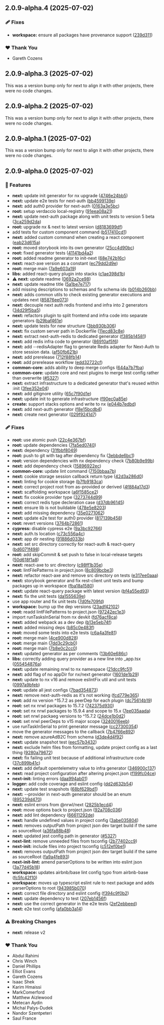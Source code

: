 ## 2.0.9-alpha.4 (2025-07-02)

### 🩹 Fixes

- **workspace:** ensure all packages have provenance support ([239d311](https://github.com/Ensono/stacks-nx-plugins/commit/239d311))

### ❤️ Thank You

- Gareth Cozens

## 2.0.9-alpha.3 (2025-07-02)

This was a version bump only for next to align it with other projects, there were no code changes.

## 2.0.9-alpha.2 (2025-07-02)

This was a version bump only for next to align it with other projects, there were no code changes.

## 2.0.9-alpha.1 (2025-07-02)

This was a version bump only for next to align it with other projects, there were no code changes.

## 2.0.9-alpha.0 (2025-07-02)

### 🚀 Features

- **next:** update init generator for nx upgrade ([4746e24bb5](https://github.com/Ensono/stacks-nx-plugins/commit/4746e24bb5))
- **next:** update e2e tests for next-auth ([bb4599139e](https://github.com/Ensono/stacks-nx-plugins/commit/bb4599139e))
- **next:** add auth0 provider for next-auth ([0163a3e5bc](https://github.com/Ensono/stacks-nx-plugins/commit/0163a3e5bc))
- **root:** setup verdaccio local-registry ([91eea08a21](https://github.com/Ensono/stacks-nx-plugins/commit/91eea08a21))
- **next:** update next-auth package along with unit tests to version 5 beta ([3ca259d2da](https://github.com/Ensono/stacks-nx-plugins/commit/3ca259d2da))
- **root:** upgrade nx & next to latest version ([d8183699df](https://github.com/Ensono/stacks-nx-plugins/commit/d8183699df))
- add tests for custom component command ([b517410cd1](https://github.com/Ensono/stacks-nx-plugins/commit/b517410cd1))
- **next:** added custom command when creating a react component ([eab23d615a](https://github.com/Ensono/stacks-nx-plugins/commit/eab23d615a))
- **root:** moved storybook into its own generator ([25cc4d90bc](https://github.com/Ensono/stacks-nx-plugins/commit/25cc4d90bc))
- **root:** fixed generator tests ([41141bd4a2](https://github.com/Ensono/stacks-nx-plugins/commit/41141bd4a2))
- **root:** added readme generator to init-next ([68e742b16c](https://github.com/Ensono/stacks-nx-plugins/commit/68e742b16c))
- **next:** react-axe version as a constant ([ec79dd2d9e](https://github.com/Ensono/stacks-nx-plugins/commit/ec79dd2d9e))
- **root:** merge main ([7a9e603a19](https://github.com/Ensono/stacks-nx-plugins/commit/7a9e603a19))
- **libs:** added react-query plugin into stacks ([c1ae398d1b](https://github.com/Ensono/stacks-nx-plugins/commit/c1ae398d1b))
- ⚠️  **next:** update readme ([0692a2ce98](https://github.com/Ensono/stacks-nx-plugins/commit/0692a2ce98))
- **next:** update readme title ([5a1be7e717](https://github.com/Ensono/stacks-nx-plugins/commit/5a1be7e717))
- add missing descriptions to schemas and fix schema ids ([b014b260bb](https://github.com/Ensono/stacks-nx-plugins/commit/b014b260bb))
- **next:** adds common utils to check existing generator executions and updates next ([85876ee073](https://github.com/Ensono/stacks-nx-plugins/commit/85876ee073))
- **next:** decouple next auth redis frontend and infra into 2 generators ([34d29f5ba5](https://github.com/Ensono/stacks-nx-plugins/commit/34d29f5ba5))
- **next:** refactors plugin to split frontend and infra code into separate generators ([b29baf461e](https://github.com/Ensono/stacks-nx-plugins/commit/b29baf461e))
- **next:** update tests for new structure ([3bb930b306](https://github.com/Ensono/stacks-nx-plugins/commit/3bb930b306))
- **next:** fix custom server path in Dockerfile ([11ecd83c8e](https://github.com/Ensono/stacks-nx-plugins/commit/11ecd83c8e))
- **next:** extract next-auth-redis to dedicated generator ([f385b14581](https://github.com/Ensono/stacks-nx-plugins/commit/f385b14581))
- **next:** add redis infra code to generator ([86910af5f6](https://github.com/Ensono/stacks-nx-plugins/commit/86910af5f6))
- **next:** add --redisAdapter flag to generate Redis adapter for Next-Auth to store session data. ([af50fb621b](https://github.com/Ensono/stacks-nx-plugins/commit/af50fb621b))
- **next:** add prerelease ([712f88fb14](https://github.com/Ensono/stacks-nx-plugins/commit/712f88fb14))
- **root:** add prerelease workflow ([edd32722cf](https://github.com/Ensono/stacks-nx-plugins/commit/edd32722cf))
- **common-core:** adds ability to deep merge configs ([644a7b7fba](https://github.com/Ensono/stacks-nx-plugins/commit/644a7b7fba))
- **common-core:** update core and next plugins to merge test config rather than overwrite ([#5327](https://github.com/Ensono/stacks-nx-plugins/issues/5327))
- **next:** extract infrastructure to a dedicated generator that's reused within :init ([3fee352e04](https://github.com/Ensono/stacks-nx-plugins/commit/3fee352e04))
- **next:** add gitignore utility ([65c7f90d1e](https://github.com/Ensono/stacks-nx-plugins/commit/65c7f90d1e))
- **next:** update init to generate infrastructure ([f90ec0a85e](https://github.com/Ensono/stacks-nx-plugins/commit/f90ec0a85e))
- **create:** support stacks options and write to nx ([e044b7edbd](https://github.com/Ensono/stacks-nx-plugins/commit/e044b7edbd))
- **next:** add next-auth generator ([f8e15bcdb4](https://github.com/Ensono/stacks-nx-plugins/commit/f8e15bcdb4))
- **next:** create next generator ([029f9241d7](https://github.com/Ensono/stacks-nx-plugins/commit/029f9241d7))

### 🩹 Fixes

- **root:** use atomic push ([22c4e367bf](https://github.com/Ensono/stacks-nx-plugins/commit/22c4e367bf))
- **root:** update dependencies ([7fa5ed0740](https://github.com/Ensono/stacks-nx-plugins/commit/7fa5ed0740))
- **next:** dependency ([31fbbf8049](https://github.com/Ensono/stacks-nx-plugins/commit/31fbbf8049))
- **root:** push to git with tag after dependency fix ([3ebbde6bc1](https://github.com/Ensono/stacks-nx-plugins/commit/3ebbde6bc1))
- **root:** version dependencies with nx dependency check ([7b80b9e99b](https://github.com/Ensono/stacks-nx-plugins/commit/7b80b9e99b))
- **next:** add dependency check ([15896922ec](https://github.com/Ensono/stacks-nx-plugins/commit/15896922ec))
- **common-core:** update lint command ([7150bbaa7b](https://github.com/Ensono/stacks-nx-plugins/commit/7150bbaa7b))
- **next:** cookie storage session callback return type ([42d3a286d0](https://github.com/Ensono/stacks-nx-plugins/commit/42d3a286d0))
- **next:** linting for cookie storage ([b7fb9183ca](https://github.com/Ensono/stacks-nx-plugins/commit/b7fb9183ca))
- **next:** correct project root from as-provided or derived ([4f884a17d3](https://github.com/Ensono/stacks-nx-plugins/commit/4f884a17d3))
- **next:** scaffolding workspace ([a6f1585ce2](https://github.com/Ensono/stacks-nx-plugins/commit/a6f1585ce2))
- **next:** fix cookie provider type ([3273744d99](https://github.com/Ensono/stacks-nx-plugins/commit/3273744d99))
- **next:** correct redis type decleration case ([d37db96145](https://github.com/Ensono/stacks-nx-plugins/commit/d37db96145))
- **next:** ensure lib is not buildable ([478e5e8203](https://github.com/Ensono/stacks-nx-plugins/commit/478e5e8203))
- **next:** add missing dependency ([35e0271062](https://github.com/Ensono/stacks-nx-plugins/commit/35e0271062))
- **next:** update e2e test for auth0 provider ([817139b458](https://github.com/Ensono/stacks-nx-plugins/commit/817139b458))
- **root:** revert versions ([3764b72861](https://github.com/Ensono/stacks-nx-plugins/commit/3764b72861))
- **cypress:** disable cypress e2e ([9a3bc92766](https://github.com/Ensono/stacks-nx-plugins/commit/9a3bc92766))
- **next:** auth.ts location ([c73c556a4c](https://github.com/Ensono/stacks-nx-plugins/commit/c73c556a4c))
- **next:** app dir nesting ([91886d033b](https://github.com/Ensono/stacks-nx-plugins/commit/91886d033b))
- **next:** set src directory correctly for react-auth & react-query ([bd6071f498](https://github.com/Ensono/stacks-nx-plugins/commit/bd6071f498))
- **root:** add skipCommit & set push to false in local-release targets ([50d618f1a8](https://github.com/Ensono/stacks-nx-plugins/commit/50d618f1a8))
- **next:** react-axe to src directory ([c98ff1b35e](https://github.com/Ensono/stacks-nx-plugins/commit/c98ff1b35e))
- **root:** lintFilePatterns in project.json ([8c809bcbe3](https://github.com/Ensono/stacks-nx-plugins/commit/8c809bcbe3))
- **next:** refactor react-axe and remove src directory on tests ([e317ee0aaa](https://github.com/Ensono/stacks-nx-plugins/commit/e317ee0aaa))
- **next:** storybook generator and fix rest-client unit tests and bump packages up in workspace ([fba18a1580](https://github.com/Ensono/stacks-nx-plugins/commit/fba18a1580))
- **next:** update react-query package with latest version ([bf4a55ed93](https://github.com/Ensono/stacks-nx-plugins/commit/bf4a55ed93))
- **next:** fix the unit tests ([da1555639e](https://github.com/Ensono/stacks-nx-plugins/commit/da1555639e))
- use app router and fix unit tests ([7d0fe709fd](https://github.com/Ensono/stacks-nx-plugins/commit/7d0fe709fd))
- **workspace:** bump up the dep versions ([23adf42102](https://github.com/Ensono/stacks-nx-plugins/commit/23adf42102))
- **root:** readd lintFilePatterns to project.json ([97242ec1e3](https://github.com/Ensono/stacks-nx-plugins/commit/97242ec1e3))
- import runTasksInSerial from nx devkit ([fd76acf8ca](https://github.com/Ensono/stacks-nx-plugins/commit/fd76acf8ca))
- **next:** added webpack as a dev dep ([b13e5eb74f](https://github.com/Ensono/stacks-nx-plugins/commit/b13e5eb74f))
- **next:** added missing deps ([b85c0e483f](https://github.com/Ensono/stacks-nx-plugins/commit/b85c0e483f))
- **root:** moved some tests into e2e tests ([c6a4a3fe81](https://github.com/Ensono/stacks-nx-plugins/commit/c6a4a3fe81))
- **root:** merge main ([4ce900d828](https://github.com/Ensono/stacks-nx-plugins/commit/4ce900d828))
- **root:** merge main ([7dd3c29cb0](https://github.com/Ensono/stacks-nx-plugins/commit/7dd3c29cb0))
- **root:** merge main ([7b8e0c2cc0](https://github.com/Ensono/stacks-nx-plugins/commit/7b8e0c2cc0))
- **next:** updated generator as per comments ([13b60e686c](https://github.com/Ensono/stacks-nx-plugins/commit/13b60e686c))
- **libs:** correctly adding query provider as a new line into _app.tsx ([055454876a](https://github.com/Ensono/stacks-nx-plugins/commit/055454876a))
- **next:** update remaining nrwl to nx namespace ([21dcc9fc51](https://github.com/Ensono/stacks-nx-plugins/commit/21dcc9fc51))
- **next:** add flag of no appDir for nx/next generator ([1601de1b29](https://github.com/Ensono/stacks-nx-plugins/commit/1601de1b29))
- **next:** update to nx v16 and remove eslintFix util and unit tests ([0997a9bfeb](https://github.com/Ensono/stacks-nx-plugins/commit/0997a9bfeb))
- **root:** update all jest configs ([7bad354873](https://github.com/Ensono/stacks-nx-plugins/commit/7bad354873))
- **next:** remove next-auth-redis as it's not working ([fcd779e365](https://github.com/Ensono/stacks-nx-plugins/commit/fcd779e365))
- **root:** add nx version ^15.7.2 as peerDep for each plugin ([dc75614b19](https://github.com/Ensono/stacks-nx-plugins/commit/dc75614b19))
- **root:** set nx nrwl packages to 15.7.2 ([742375d930](https://github.com/Ensono/stacks-nx-plugins/commit/742375d930))
- **root:** set nx nrwl packages to 15.9.4 and scope to 15.x ([7ee035aada](https://github.com/Ensono/stacks-nx-plugins/commit/7ee035aada))
- **root:** set nrwl packaeg versions to ^15.7.2 ([24dce1b0d2](https://github.com/Ensono/stacks-nx-plugins/commit/24dce1b0d2))
- **root:** set nrwl peerDeps to v15 major scope ([3240016eeb](https://github.com/Ensono/stacks-nx-plugins/commit/3240016eeb))
- use runTaskInSerial to print generator message ([cc27300354](https://github.com/Ensono/stacks-nx-plugins/commit/cc27300354))
- move the generator messages to the callback ([7b4766e892](https://github.com/Ensono/stacks-nx-plugins/commit/7b4766e892))
- **next:** remove azureAdB2C from schema ([d3de4d4f92](https://github.com/Ensono/stacks-nx-plugins/commit/d3de4d4f92))
- **next:** update snapshot test ([eec57b3432](https://github.com/Ensono/stacks-nx-plugins/commit/eec57b3432))
- **next:** exclude helm files from formatting, update project config as a last thing ([9280a79672](https://github.com/Ensono/stacks-nx-plugins/commit/9280a79672))
- **next:** fix failing unit test because of additional infrastructure code ([37c899b41c](https://github.com/Ensono/stacks-nx-plugins/commit/37c899b41c))
- **next:** add default opentelemetry value to infra generator ([346900c137](https://github.com/Ensono/stacks-nx-plugins/commit/346900c137))
- **next:** read project configuration after altering project.json ([f199fc04ce](https://github.com/Ensono/stacks-nx-plugins/commit/f199fc04ce))
- **next-init:** linting errors ([daa994ab01](https://github.com/Ensono/stacks-nx-plugins/commit/daa994ab01))
- **logger:** add code coverage and eslint config ([dd2d632b54](https://github.com/Ensono/stacks-nx-plugins/commit/dd2d632b54))
- **next:** update test snapshots ([68bf629bd1](https://github.com/Ensono/stacks-nx-plugins/commit/68bf629bd1))
- **next:** --provider in next-auth generator should be an enum ([895239d470](https://github.com/Ensono/stacks-nx-plugins/commit/895239d470))
- **next:** eslint errors from @nrwl/next ([2825b1ecd4](https://github.com/Ensono/stacks-nx-plugins/commit/2825b1ecd4))
- **root:** move options back to project.json ([92a708c036](https://github.com/Ensono/stacks-nx-plugins/commit/92a708c036))
- **next:** add lint dependency ([66611292de](https://github.com/Ensono/stacks-nx-plugins/commit/66611292de))
- **next:** handle undefined values in project config ([3abe035804](https://github.com/Ensono/stacks-nx-plugins/commit/3abe035804))
- **next:** removes outputPath from project json dev target build if the same as sourceRoot ([a36fa88b48](https://github.com/Ensono/stacks-nx-plugins/commit/a36fa88b48))
- **next:** updated jest config path in generator ([#5327](https://github.com/Ensono/stacks-nx-plugins/issues/5327))
- **next-lint:** remove unneeded files from tsconfig ([2b77402cc9](https://github.com/Ensono/stacks-nx-plugins/commit/2b77402cc9))
- **next-init:** include files into project tsconfig ([c512ef0be1](https://github.com/Ensono/stacks-nx-plugins/commit/c512ef0be1))
- **next:** removes outputPath from project json dev target build if the same as sourceRoot ([fa9a4fe893](https://github.com/Ensono/stacks-nx-plugins/commit/fa9a4fe893))
- **next-init-lint:** amend parserOptions to be written into eslint json ([3a77d45b18](https://github.com/Ensono/stacks-nx-plugins/commit/3a77d45b18))
- **workspace:** updates airbnb/base lint config typo from airbnb-base ([fc5fc42f10](https://github.com/Ensono/stacks-nx-plugins/commit/fc5fc42f10))
- **workspace:** moves up typescript eslint rule to next package and adds parserOptions to root ([943985b070](https://github.com/Ensono/stacks-nx-plugins/commit/943985b070))
- **next:** correct file directory and eslint config ([f394c9f0b2](https://github.com/Ensono/stacks-nx-plugins/commit/f394c9f0b2))
- **next:** update dependency to test ([207eb1456f](https://github.com/Ensono/stacks-nx-plugins/commit/207eb1456f))
- **next:** use the correct generator in the e2e tests ([2ef2ebbeed](https://github.com/Ensono/stacks-nx-plugins/commit/2ef2ebbeed))
- **next:** e2e test config ([afa0bb3a14](https://github.com/Ensono/stacks-nx-plugins/commit/afa0bb3a14))

### ⚠️  Breaking Changes

- **next:** release v2

### ❤️ Thank You

- Abdul Rahimi
- Chris Winch
- Daniel Phillips
- Elliot Evans
- Gareth Cozens
- Isaac Shek
- Karim Hmaissi
- MarkComerford
- Matthew Aizlewood
- Metecan Aydin
- Michal Palys-Dudek
- Nandor Szentpeteri
- Saul France